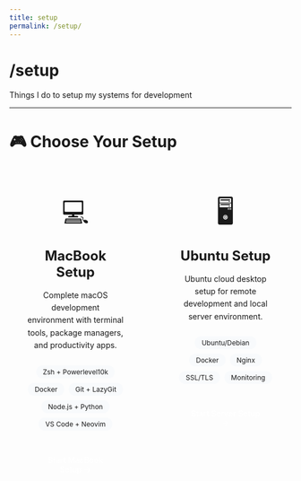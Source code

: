 ```yaml
---
title: setup
permalink: /setup/
---
```


# /setup

Things I do to setup my systems for development

---

# 🎮 Choose Your Setup

<div class="setup-selection">
  <div class="setup-card">
    <div class="setup-icon">💻</div>
    <h2>MacBook Setup</h2>
    <p>Complete macOS development environment with terminal tools, package managers, and productivity apps.</p>
    <div class="setup-features">
      <span class="feature-tag">Zsh + Powerlevel10k</span>
      <span class="feature-tag">Docker</span>
      <span class="feature-tag">Git + LazyGit</span>
      <span class="feature-tag">Node.js + Python</span>
      <span class="feature-tag">VS Code + Neovim</span>
    </div>
    <a href="{{ '/setup/macbook' | relative_url }}" class="setup-button">
      Start MacBook Setup →
    </a>
  </div>

  <div class="setup-card">
    <div class="setup-icon">🖥️</div>
    <h2>Ubuntu Setup</h2>
    <p>Ubuntu cloud desktop setup for remote development and local server environment.</p>
    <div class="setup-features">
      <span class="feature-tag">Ubuntu/Debian</span>
      <span class="feature-tag">Docker</span>
      <span class="feature-tag">Nginx</span>
      <span class="feature-tag">SSL/TLS</span>
      <span class="feature-tag">Monitoring</span>
    </div>
    <a href="{{ '/setup/ubuntu' | relative_url }}" class="setup-button">
      Start Server Setup →
    </a>
  </div>
</div>

<style>
.setup-selection {
  display: grid;
  grid-template-columns: 1fr 1fr;
  gap: 2rem;
  margin: 2rem 0;
}

.setup-card {
  background: var(--card);
  border: 2px solid var(--line);
  border-radius: 16px;
  padding: 2rem;
  text-align: center;
  transition: all 0.3s ease;
  position: relative;
  overflow: hidden;
}

.setup-card:hover {
  border-color: var(--accent);
  transform: translateY(-4px);
  box-shadow: 0 12px 32px rgba(0, 0, 0, 0.1);
}

.setup-card::before {
  content: '';
  position: absolute;
  top: 0;
  left: 0;
  right: 0;
  height: 4px;
  background: linear-gradient(90deg, var(--accent), #60a5fa);
  opacity: 0;
  transition: opacity 0.3s ease;
}

.setup-card:hover::before {
  opacity: 1;
}

.setup-icon {
  font-size: 3rem;
  margin-bottom: 1rem;
}

.setup-card h2 {
  margin: 0 0 1rem 0;
  font-size: 1.5rem;
  color: var(--ink);
}

.setup-card p {
  margin: 0 0 1.5rem 0;
  color: var(--muted);
  line-height: 1.6;
}

.setup-features {
  display: flex;
  flex-wrap: wrap;
  gap: 0.5rem;
  justify-content: center;
  margin-bottom: 2rem;
}

.feature-tag {
  background: #f8fafc;
  border: 1px solid var(--line);
  border-radius: 20px;
  padding: 0.25rem 0.75rem;
  font-size: 0.75rem;
  color: var(--text-muted);
  font-family: var(--mono);
}

.setup-button {
  display: inline-block;
  background: var(--accent);
  color: white;
  padding: 0.75rem 1.5rem;
  border-radius: 8px;
  text-decoration: none;
  font-weight: 500;
  transition: all 0.2s ease;
  border: 2px solid var(--accent);
}

.setup-button:hover {
  background: white;
  color: var(--accent);
  transform: translateY(-1px);
}

@media (max-width: 768px) {
  .setup-selection {
    grid-template-columns: 1fr;
    gap: 1.5rem;
  }
  
  .setup-card {
    padding: 1.5rem;
  }
  
  .setup-features {
    justify-content: flex-start;
  }
}
</style>
